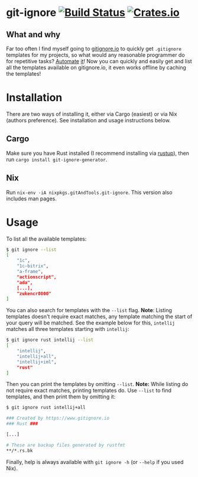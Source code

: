# git-ignore [![Build Status](https://travis-ci.com/sondr3/git-ignore.svg?token=jVZ9BLfdPx6kBm4z8gXS&branch=master)](https://travis-ci.com/sondr3/git-ignore) [![Crates.io](https://img.shields.io/crates/v/git-ignore-generator.svg)](https://crates.io/crates/git-ignore-generator)

## What and why

Far too often I find myself going to [gitignore.io](https://www.gitignore.io/)
to quickly get `.gitignore` templates for my projects, so what would any
reasonable programmer do for repetitive tasks?
[Automate](https://xkcd.com/1319/) [it](https://xkcd.com/1205/)! Now you can
quickly and easily get and list all the templates available on gitignore.io, it
even works offline by caching the templates!

# Installation

There are two ways of installing it, either via Cargo (easiest) or via Nix
(authors preference). See installation and usage instructions below.

## Cargo

Make sure you have Rust installed (I recommend installing via
[rustup](https://rustup.rs/)), then run `cargo install git-ignore-generator`.

## Nix

Run `nix-env -iA nixpkgs.gitAndTools.git-ignore`. This version also includes man
pages.

# Usage

To list all the available templates:

```sh
$ git ignore --list
[
    "1c",
    "1c-bitrix",
    "a-frame",
    "actionscript",
    "ada",
    [...],
    "zukencr8000"
]
```

You can also search for templates with the `--list` flag. **Note**: Listing
templates doesn't require exact matches, any template matching the start of your
query will be matched. See the example below for this, `intellij` matches all
three templates starting with `intellij`:

```sh
$ git ignore rust intellij --list
[
    "intellij",
    "intellij+all",
    "intellij+iml",
    "rust"
]
```

Then you can print the templates by omitting `--list`. **Note:** While listing
do not require exact matches, printing templates do. Use `--list` to find
templates, and then print them by omitting it:

```sh
$ git ignore rust intellij+all

### Created by https://www.gitignore.io
### Rust ###

[...]

# These are backup files generated by rustfmt
**/*.rs.bk
```

Finally, help is always available with `git ignore -h` (or `--help` if you used
Nix). 
